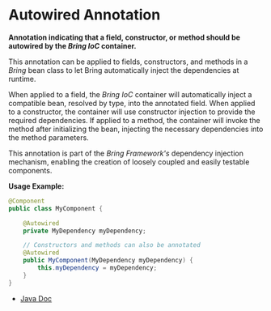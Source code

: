 # Autowired Annotation

**Annotation indicating that a field, constructor, or method should be autowired by the *Bring IoC* container.**

This annotation can be applied to fields, constructors, and methods in a *Bring* bean class to let Bring automatically inject the dependencies at runtime.

When applied to a field, the *Bring IoC* container will automatically inject a compatible bean, resolved by type, into the annotated field. When applied to a constructor, the container will use constructor injection to provide the required dependencies. If applied to a method, the container will invoke the method after initializing the bean, injecting the necessary dependencies into the method parameters.

This annotation is part of the *Bring Framework's* dependency injection mechanism, enabling the creation of loosely coupled and easily testable components.

**Usage Example:**
```java
@Component
public class MyComponent {

    @Autowired
    private MyDependency myDependency;

    // Constructors and methods can also be annotated
    @Autowired
    public MyComponent(MyDependency myDependency) {
        this.myDependency = myDependency;
    }
}
```

- [Java Doc](https://yevgendemotestorganization.github.io/bring-core-javadoc/com/bobocode/bring/core/annotation/Autowired.html)